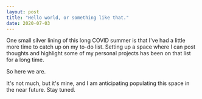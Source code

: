```yaml
---
layout: post
title: "Hello world, or something like that."
date: 2020-07-03
---
```


One small silver lining of this long COVID summer is that I've had a little more time to catch up on my to-do list. Setting up a space where I can post thoughts and highlight some of my personal projects has been on that list for a long time.

So here we are.

It's not much, but it's mine, and I am anticipating populating this space in the near future. Stay tuned.
